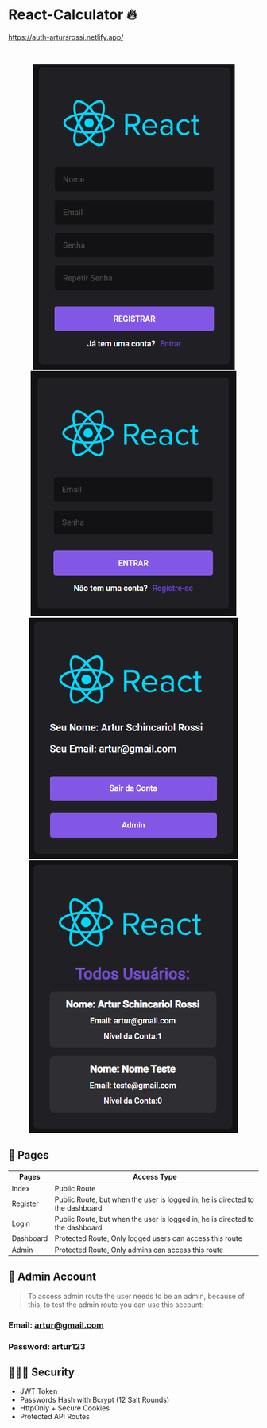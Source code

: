# React-Calculator 🔥

<a href="https://auth-artursrossi.netlify.app/" target="_blank">https://auth-artursrossi.netlify.app/</a>

<br>
 
<p align="center">
  <img alt="preview1" src="./public/preview1.png">
  <img alt="preview2" src="./public/preview2.png">
  <img alt="preview3" src="./public/preview3.png">
  <img alt="preview4" src="./public/preview4.png">
</p>

## 🚀 Pages

| Pages     | Access Type                                                                   |
| --------- | ----------------------------------------------------------------------------- |
| Index     | Public Route                                                                  |
| Register  | Public Route, but when the user is logged in, he is directed to the dashboard |
| Login     | Public Route, but when the user is logged in, he is directed to the dashboard |
| Dashboard | Protected Route, Only logged users can access this route                      |
| Admin     | Protected Route, Only admins can access this route                            |

## 🔖 Admin Account

> To access admin route the user needs to be an admin, because of this, to test the admin route you can use this account:

### Email: artur@gmail.com

### Password: artur123

## 👨🏾‍💻 Security

- JWT Token
- Passwords Hash with Bcrypt (12 Salt Rounds)
- HttpOnly + Secure Cookies
- Protected API Routes
